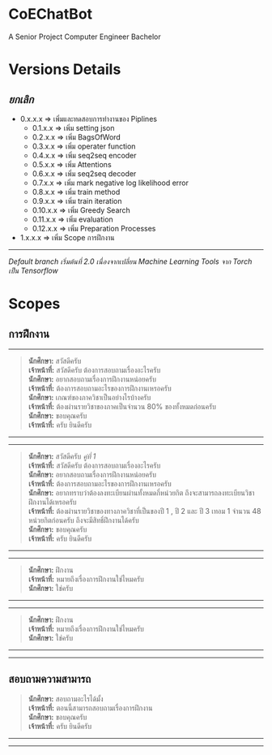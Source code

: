 # CoEChatBot
A Senior Project Computer Engineer Bachelor

# Versions Details
*ยกเลิก*
------------------------------------------------
* 0.x.x.x => เพิ่มและทดสอบการทำงานของ Piplines
    * 0.1.x.x => เพิ่ม setting json
    * 0.2.x.x => เพิ่ม BagsOfWord
    * 0.3.x.x => เพิ่ม operater function
    * 0.4.x.x => เพิ่ม seq2seq encoder
    * 0.5.x.x => เพิ่ม Attentions
    * 0.6.x.x => เพิ่ม seq2seq decoder
    * 0.7.x.x => เพิ่ม mark negative log likelihood error
    * 0.8.x.x => เพิ่ม train method
    * 0.9.x.x => เพิ่ม train iteration
    * 0.10.x.x => เพิ่ม Greedy Search
    * 0.11.x.x => เพิ่ม evaluation
    * 0.12.x.x => เพิ่ม Preparation Processes
* 1.x.x.x => เพิ่ม Scope การฝึกงาน
------------------------------------------------------------

*Default branch เริ่มต้นที่ 2.0 เนื่องจากเปลี่ยน Machine Learning Tools จาก Torch เป็น Tensorflow*

# Scopes
## การฝึกงาน
-------------------------------------------------------------------------------
> **นักศึกษา:** สวัสดีครับ<br />
> **เจ้าหน้าที่:** สวัสดีครับ ต้องการสอบถามเรื่องอะไรครับ<br />
> **นักศึกษา:** อยากสอบถามเรื่องการฝึกงานหน่อยครับ<br />
> **เจ้าหน้าที่:** ต้องการสอบถามอะไรของการฝึกงานเหรอครับ<br />
> **นักศึกษา:** เกณฑ์ของภาควิชาเป็นอย่างไรบ้างครับ<br />
> **เจ้าหน้าที่:** ต้องผ่านรายวิชาของภาคเป็นจำนวน 80% ของทั้งหมดก่อนครับ<br />
> **นักศึกษา:** ขอบคุณครับ<br />
> **เจ้าหน้าที่:** ครับ ยินดีครับ
-------------------------------------------------------------------------------
-------------------------------------------------------------------------------
> **นักศึกษา:** สวัสดีครับ *คู่ที่ 1* <br />
> **เจ้าหน้าที่:** สวัสดีครับ ต้องการสอบถามเรื่องอะไรครับ<br />
> **นักศึกษา:** อยากสอบถามเรื่องการฝึกงานหน่อยครับ<br />
> **เจ้าหน้าที่:** ต้องการสอบถามอะไรของการฝึกงานเหรอครับ<br />
> **นักศึกษา:** อยากทราบว่าต้องลงทะเบียนผ่านทั้งหมดกี่หน่วยกิต ถึงจะสามารถลงทะเบียนวิชาฝึกงานได้เหรอครับ<br />
> **เจ้าหน้าที่:** ต้องผ่านรายวิชาของทางภาควิชาที่เป็นของปี 1 , ปี 2 และ ปี 3 เทอม 1 จำนวน 48 หน่วยกิตก่อนครับ ถึงจะมีสิทธิ์ฝึกงานได้ครับ<br />
> **นักศึกษา:** ขอบคุณครับ<br />
> **เจ้าหน้าที่:** ครับ ยินดีครับ
-------------------------------------------------------------------------------
-------------------------------------------------------------------------------
> **นักศึกษา:** ฝึกงาน<br />
> **เจ้าหน้าที่:** หมายถึงเรื่องการฝึกงานใช่ไหมครับ<br />
> **นักศึกษา:** ใช่ครับ
-------------------------------------------------------------------------------
-------------------------------------------------------------------------------
> **นักศึกษา:** ฝึกงาน<br />
> **เจ้าหน้าที่:** หมายถึงเรื่องการฝึกงานใช่ไหมครับ<br />
> **นักศึกษา:** ใช่ครับ
-------------------------------------------------------------------------------
-------------------------------------------------------------------------------
## สอบถามความสามารถ

> **นักศึกษา:** สอบถามอะไรได้มั้ง<br />
> **เจ้าหน้าที่:** ตอนนี้สามารถสอบถามเรื่องการฝึกงาน<br />
> **นักศึกษา:** ขอบคุณครับ<br />
> **เจ้าหน้าที่:** ครับ ยินดีครับ
-------------------------------------------------------------------------------
-------------------------------------------------------------------------------